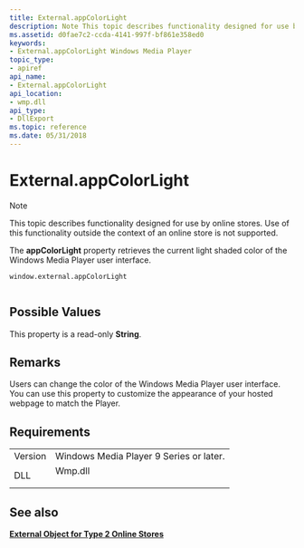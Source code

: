 ```yaml
---
title: External.appColorLight
description: Note This topic describes functionality designed for use by online stores.
ms.assetid: d0fae7c2-ccda-4141-997f-bf861e358ed0
keywords:
- External.appColorLight Windows Media Player
topic_type:
- apiref
api_name:
- External.appColorLight
api_location:
- wmp.dll
api_type:
- DllExport
ms.topic: reference
ms.date: 05/31/2018
---
```


# External.appColorLight

> [!Note]  
> This topic describes functionality designed for use by online stores. Use of this functionality outside the context of an online store is not supported.

 

The **appColorLight** property retrieves the current light shaded color of the Windows Media Player user interface.

``` syntax
window.external.appColorLight
      
```

## Possible Values

This property is a read-only **String**.

## Remarks

Users can change the color of the Windows Media Player user interface. You can use this property to customize the appearance of your hosted webpage to match the Player.

## Requirements



|                    |                                                                                    |
|--------------------|------------------------------------------------------------------------------------|
| Version<br/> | Windows Media Player 9 Series or later.<br/>                                 |
| DLL<br/>     | <dl> <dt>Wmp.dll</dt> </dl> |



## See also

<dl> <dt>

[**External Object for Type 2 Online Stores**](external-object-for-type-2-online-stores.md)
</dt> </dl>

 

 





